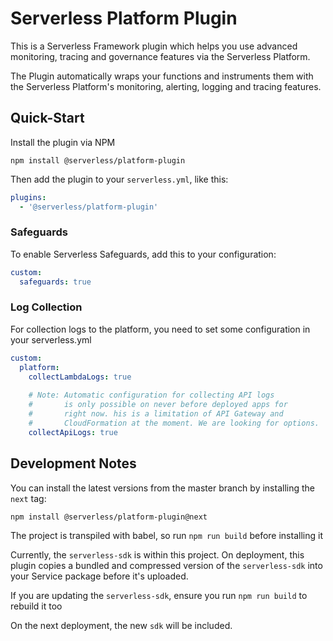 # Serverless Platform Plugin

This is a Serverless Framework plugin which helps you use advanced monitoring, tracing and governance features via the Serverless Platform.

The Plugin automatically wraps your functions and instruments them with the Serverless Platform's monitoring, alerting, logging and tracing features.

## Quick-Start
Install the plugin via NPM
```
npm install @serverless/platform-plugin
```

Then add the plugin to your `serverless.yml`, like this:
```yaml
plugins:
  - '@serverless/platform-plugin'
```

### Safeguards
To enable Serverless Safeguards, add this to your configuration:
```yaml
custom:
  safeguards: true
```

### Log Collection

For collection logs to the platform, you need to set some configuration in your serverless.yml

```yaml
custom:
  platform:
    collectLambdaLogs: true
    
    # Note: Automatic configuration for collecting API logs 
    #       is only possible on never before deployed apps for
    #       right now. his is a limitation of API Gateway and
    #       CloudFormation at the moment. We are looking for options.
    collectApiLogs: true

```

## Development Notes

You can install the latest versions from the master branch by installing the `next` tag:
```
npm install @serverless/platform-plugin@next
```

The project is transpiled with babel, so run `npm run build` before installing it

Currently, the `serverless-sdk` is within this project.  On deployment, this plugin copies a
bundled and compressed version of the `serverless-sdk` into your Service package before it's
uploaded.  

If you are updating the `serverless-sdk`, ensure you run `npm run build` to rebuild it too

On the next deployment, the new `sdk` will be included.
